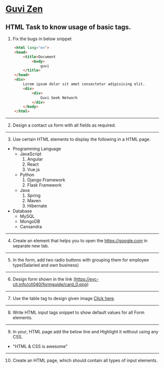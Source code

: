 # [Guvi Zen](https://www.guvi.io/zen/)

## HTML Task to know usage of basic tags.

1. Fix the bugs in below snippet

```HTML
    <html lang="en">
    <head>
        <title>Document
            <body>
                guvi
        </title>
    </head>
    <div>
        Lorem ipsum dolor sit amet consectetur adipisicing elit.
        <div>
            <div>
                Guvi Geek Network
            </div>
        </body>
    </html>
```

---

2. Design a contact us form with all fields as required.

---

3. Use certain HTML elements to display the following in a HTML page.

- Programming Language
  - JavaScript
    1. Angular
    2. React
    3. Vue.js
  - Python
    1. Django Framework
    2. Flask Framework
  - Java
    1. Spring
    2. Maven
    3. Hibernate
- Database
  - MySQL
  - MongoDB
  - Cansandra

---

4. Create an element that helps you to open the https://google.com in separate new tab.

---

5. In the form, add two radio buttons with grouping them for employee type(Salaried and own business)

---

6. Design form shown in the link (https://evc-cit.info/cit040/formguide/card_0.png)

---

7. Use the table tag to design given image [Click here](https://www.bapugraphics.com/assets/img/port_upload_dir/table-4.jpg).

---

8. Write HTML input tags snippet to show default values for all Form elements.

---

9. In your, HTML page add the below line and Highlight it without using any CSS.

- "HTML & CSS is awesome"

---

10. Create an HTML page, which should contain all types of input elements.
